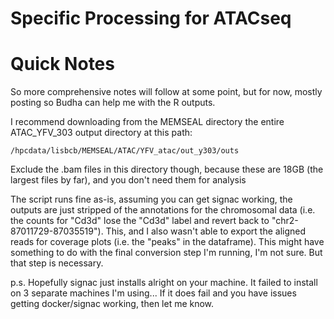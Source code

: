 # Specific Processing for ATACseq

# Quick Notes
So more comprehensive notes will follow at some point, but for now, mostly posting so Budha can help me with the R outputs.

I recommend downloading from the MEMSEAL directory the entire ATAC_YFV_303 output directory at this path:

```
/hpcdata/lisbcb/MEMSEAL/ATAC/YFV_atac/out_y303/outs
```

Exclude the .bam files in this directory though, because these are 18GB (the largest files by far), and you don't need them for analysis

The script runs fine as-is, assuming you can get signac working, the outputs are just stripped of the annotations for the chromosomal data (i.e. the counts for "Cd3d" lose the "Cd3d" label and revert back to "chr2-87011729-87035519"). This, and I also wasn't able to export the aligned reads for coverage plots (i.e. the "peaks" in the dataframe). This might have something to do with the final conversion step I'm running, I'm not sure. But that step is necessary.

p.s. Hopefully signac just installs alright on your machine. It failed to install on 3 separate machines I'm using... If it does fail and you have issues getting docker/signac working, then let me know.